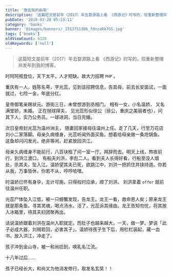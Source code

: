```yaml
---
title: '唐玄奘的由来'
description: '这篇短文是前年（2017）年去婺源路上看 《西游记》时写的，现重新整理并发布到我的 Blog。  时阿阿平登位，天下太平，人才短缺。故大力招聘 `PHP` 。  重庆有一人，姓陈名萼，字光蕊，见到该招聘信息'
pubDate: '2019-03-28 05:23:11'
category: 'books'
banner: '@images/banners/_1553751386_fdnzaRA7G5.jpg'
tags: ['books']
oldViewCount: 4120
oldKeywords: ['null']
---
```


> 这篇短文是前年（2017）年去婺源路上看 《西游记》时写的，现重新整理并发布到我的博客。

时阿阿瓶登位，天下太平，人才短缺。故大力招聘 `PHP` 。

重庆有一人，姓陈名萼，字光蕊，见到该招聘信息，告其母，前去长安面试，一面就过，七险一金，年底分红。

皇帝御笔亲赐状元。游街三日，未曾想游到丞相门。 相有一女，小名温娇， 又名满堂娇，未婚。 正在抛球择夫， 见光蕊形似徐公（徐公，重庆之美丽者也），问其下人，实乃公务员。一球进洞，当日完婚。

次日皇帝封光蕊为温州洲主， 随妻回家接母往温州上任。走了几天，行至万花店刘小二家落脚。母亲久病缠身，光蕊听闻外面买鱼。想着给母亲做一条炝锅鱼。 这鱼却闪闪发光，绝非等闲，赶紧放回洪江。

母亲久病缠身不能前行，八百块租了间一室一厅。拜辞而去。明天上线，熬夜前行，到洪江渡口， 有船夫刘洪，李彪二人。看到夫人长得好看，行船至没人烟处，杀其夫，坠入江。温娇望其夫已死，欲跳江中，刘洪一把抓住并挟持道。你若从我，万事皆休，你若不从，哼哼哈嘿。

时温娇已怀有身孕，无计可施，只得权时应承，顺了刘洪。 刘洪拿着 `offer` 就前往温州任职。

光蕊尸体坠入江低，被一只螃蟹发现，告龙王。龙王一看，救命恩人矣；原来龙王就是那条鱼。寻其灵魂，喝点汤水，活了，光蕊诉其缘由。龙王告知勿忧，将其放入冰箱里，待其夫妇团聚再出。

话说温娇跟着刘洪在温州入职就定。而肚子也越来越大，一天，做一梦。梦说「此子必成大器，刘贼若回，必害其子」。温娇待孩子生下后，用栏栏装起，藏一血书，放入洪江，冲走了。

孩子冲到金山寺，被一和尚捡到，唤乳名江流。

十八年过后……

孩子已经长大，和尚又为他消发修行，取发名玄奘！！
